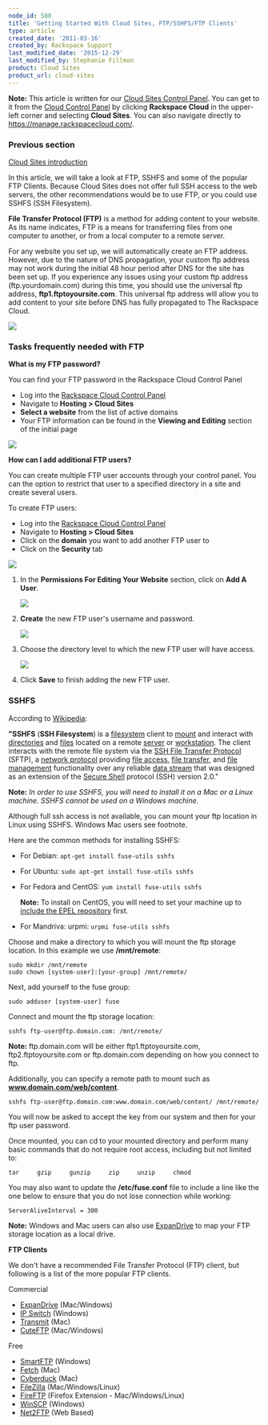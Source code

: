 ```yaml
---
node_id: 580
title: 'Getting Started With Cloud Sites, FTP/SSHFS/FTP Clients'
type: article
created_date: '2011-03-16'
created_by: Rackspace Support
last_modified_date: '2015-12-29'
last_modified_by: Stephanie Fillmon
product: Cloud Sites
product_url: cloud-sites
---
```


**Note:** This article is written for our [Cloud Sites Control Panel](https://manage.rackspacecloud.com/). You can get to it from the [Cloud Control Panel](https://mycloud.rackspace.com) by clicking **Rackspace Cloud** in the upper-left corner and selecting **Cloud Sites**. You can also navigate directly to <https://manage.rackspacecloud.com/>.

### Previous section

[Cloud Sites introduction](/how-to/cloud-sites)

In this article, we will take a look at FTP, SSHFS
and some of the popular FTP Clients. Because Cloud
Sites does not offer full SSH access to the web servers, the other
recommendations would be to use FTP, or you could use SSHFS (SSH
Filesystem).

**File Transfer Protocol (FTP)** is a method for adding content to your
website. As its name indicates, FTP is a means for transferring files
from one computer to another, or from a local computer to a remote
server.

For any website you set up, we will automatically create an FTP address. However, due to the nature of DNS
propagation, your custom ftp address may not work during the initial 48
hour period after DNS for the site has been set up. If you experience
any issues using your custom ftp address (ftp.yourdomain.com) during
this time, you should use the universal ftp address,
**ftp1.ftptoyoursite.com**. This universal ftp address will allow you to
add content to your site before DNS has fully propagated to The
Rackspace Cloud.

![](http://c806394.r94.cf2.rackcdn.com/ftpserver2.png)

### Tasks frequently needed with FTP

**What is my FTP password?**

You can find your FTP password in the Rackspace Cloud Control Panel

-   Log into the [Rackspace Cloud Control Panel](http://manage.rackspacecloud.com)
-   Navigate to **Hosting > Cloud Sites**
-   **Select a website** from the list of active domains
-   Your FTP information can be found in the **Viewing and Editing**
    section of the initial page

![](http://c806394.r94.cf2.rackcdn.com/ftpsettings.png)

**How can I add additional FTP users?**

You can create multiple FTP user accounts through your control panel.
You can the option to restrict that user to a specified directory in a
site and create several users.

To create FTP users:

-   Log into the [Rackspace Cloud Control Panel](http://manage.rackspacecloud.com)
-   Navigate to **Hosting > Cloud Sites**
-   Click on the **domain** you want to add another FTP user to
-   Click on the **Security** tab

![](http://c806394.r94.cf2.rackcdn.com/securitytab.png)

1. In the **Permissions For Editing Your Website** section, click on **Add A User**.

   ![](http://c806394.r94.cf2.rackcdn.com/addauser.png)

2. **Create** the new FTP user's username and password.

   ![](http://c806394.r94.cf2.rackcdn.com/ftpnewuserpass.png)

3. Choose the directory level to which the new FTP user will have access.

   ![](http://c806394.r94.cf2.rackcdn.com/ftppermissions.png)

4. Click **Save** to finish adding the new FTP user.


### SSHFS

According to [Wikipedia](http://en.wikipedia.org/wiki/SSHFS):

**"SSHFS** (**SSH Filesystem**) is
a [filesystem](http://en.wikipedia.org/wiki/Filesystem "Filesystem") client
to [mount](http://en.wikipedia.org/wiki/Mount_(computing) "Mount (computing)") and
interact
with [directories](http://en.wikipedia.org/wiki/Directory_(file_systems) "Directory (file systems)") and [files](http://en.wikipedia.org/wiki/Computer_file "Computer file") located
on a
remote [server](http://en.wikipedia.org/wiki/Server_(computing) "Server (computing)") or [workstation](http://en.wikipedia.org/wiki/Workstation "Workstation"). The
client interacts with the remote file system via the [SSH File Transfer
Protocol](http://en.wikipedia.org/wiki/SSH_File_Transfer_Protocol "SSH File Transfer Protocol") (SFTP), a [network
protocol](http://en.wikipedia.org/wiki/Network_protocol "Network protocol") providing [file
access](http://en.wikipedia.org/wiki/File_access "File access"), [file
transfer](http://en.wikipedia.org/wiki/File_transfer "File transfer"),
and [file
management](http://en.wikipedia.org/wiki/File_management "File management") functionality
over any reliable [data
stream](http://en.wikipedia.org/wiki/Data_stream "Data stream") that was
designed as an extension of the [Secure
Shell](http://en.wikipedia.org/wiki/Secure_Shell "Secure Shell") protocol
(SSH) version 2.0."

**Note:** *In order to use SSHFS, you will need to install it on a Mac
or a Linux machine. SSHFS cannot be used on a Windows machine.*

Although full ssh access is not available, you can mount your ftp
location in Linux using SSHFS. Windows Mac users see footnote.

Here are the common methods for installing SSHFS:

- For Debian: `apt-get install fuse-utils sshfs`

- For Ubuntu: `sudo apt-get install fuse-utils sshfs`

- For Fedora and CentOS: `yum install fuse-utils sshfs`

  **Note:**  To install on CentOS, you will need to set your machine up to
[include the EPEL repository](/how-to/install-epel-and-additional-repositories-on-centos-and-red-hat)
first.

- For Mandriva: urpmi: `urpmi fuse-utils sshfs`

Choose and make a directory to which you will mount the ftp
storage location. In this example we use **/mnt/remote**:

    sudo mkdir /mnt/remote
    sudo chown [system-user]:[your-group] /mnt/remote/

Next, add yourself to the fuse group:

    sudo adduser [system-user] fuse

Connect and mount the ftp storage location:

    sshfs ftp-user@ftp.domain.com: /mnt/remote/

**Note:** ftp.domain.com will be either ftp1.ftptoyoursite.com,
ftp2.ftptoyoursite.com or ftp.domain.com depending on how you connect to
ftp.

Additionally, you can specify a remote path to mount such as
**www.domain.com/web/content**.

    sshfs ftp-user@ftp.domain.com:www.domain.com/web/content/ /mnt/remote/

You will now be asked to accept the key from our system and then for
your ftp user password.

Once mounted, you can cd to your mounted directory and perform many basic
commands that do not require root access, including but not limited to:

    tar     gzip     gunzip     zip     unzip     chmod

You may also want to update the **/etc/fuse.conf** file to include a line
like the one below to ensure that you do not lose connection while working:

    ServerAliveInterval = 300

**Note:** Windows and Mac users can also
use [ExpanDrive](http://www.expandrive.com/ "http://www.expandrive.com") to
map your FTP storage location as a local drive.

**FTP Clients**

We don't have a recommended File Transfer Protocol (FTP) client, but
following is a list of the more popular FTP clients.

Commercial

-   [ExpanDrive](http://www.expandrive.com/ "http://www.expandrive.com") (Mac/Windows)
-   [IP Switch](http://www.ipswitch.com/ "http://www.ipswitch.com/") (Windows)
-   [Transmit](http://www.panic.com/ "http://www.panic.com/") (Mac)
-   [CuteFTP](http://www.cuteftp.com/ "http://www.cuteftp.com") (Mac/Windows)

Free

-   [SmartFTP](http://www.smartftp.com/ "http://www.smartftp.com/") (Windows)
-   [Fetch](http://www.fetchsoftworks.com/ "http://www.fetchsoftworks.com/") (Mac)
-   [Cyberduck](http://cyberduck.ch/ "http://cyberduck.ch/") (Mac)
-   [FileZilla](http://filezilla-project.org/ "http://filezilla-project.org/") (Mac/Windows/Linux)
-   [FireFTP](http://fireftp.mozdev.org/ "http://fireftp.mozdev.org/") (Firefox Extension - Mac/Windows/Linux)
-   [WinSCP](http://winscp.net/ "http://winscp.net/") (Windows)
-   [Net2FTP](http://www.net2ftp.com/ "http://www.net2ftp.com") (Web Based)
